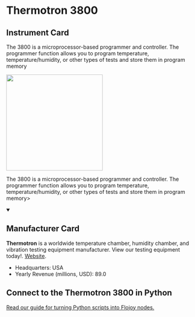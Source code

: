 
# Thermotron 3800

## Instrument Card

<div className="flex">

<div>

The 3800 is a microprocessor-based programmer and controller. The programmer function allows you to program temperature, temperature/humidity, or other types of tests and store them in program memory

</div>

<img width="256" src="https://v5.airtableusercontent.com/v1/19/19/1691539200000/yf2xQXFzNMuxujYfn2VA3A/1Qag3VSdudAtIKphrF8geCoNhBcnlRSUnNeDPVqAvoX_S6oCDiw3zIIoNUI8QwkOzy38gdm7woJx1MOFCJaJM_EhnK0qk-ptBZZR9bFPCb3SVyzGXn1zna7kL1KuNtFh/RjtgNWXl2XxJZAsSZyccwMKveMmeCF6c7yA8slLU_yg"/>

</div>

The 3800 is a microprocessor-based programmer and controller. The programmer function allows you to program temperature, temperature/humidity, or other types of tests and store them in program memory>

<details open>
<summary><h2>Manufacturer Card</h2></summary>

**Thermotron** is a worldwide temperature chamber, humidity chamber, and vibration testing equipment manufacturer. View our testing equipment today!. <a href="https://thermotron.com/">Website</a>.

<ul>
  <li>Headquarters: USA</li>
  <li>Yearly Revenue (millions, USD): 89.0</li>
</ul>
</details>

## Connect to the Thermotron 3800 in Python

[Read our guide for turning Python scripts into Flojoy nodes.](https://docs.flojoy.ai/custom-nodes/creating-custom-node/)


